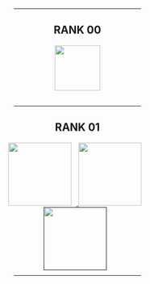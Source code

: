 <div align="center">
    <!-- Rank 00 -->
          <hr style="width: 50%; margin-top: 10px; margin-bottom: 10px;">
    <div style="padding-bottom: 20px;">
        <h2>RANK 00</h2>
        <a href="https://github.com/Pedronplay/42_rank_01/tree/40b09bd4e421acb89f988f401f2b132d2dfbc318/libft">
            <img src="https://github.com/byaliego/42-project-badges/blob/main/badges/libftm.png" width="90"/>
        </a>
    </div>

  <div style="padding-bottom: 20px;">
            <hr style="width: 50%; margin-top: 10px; margin-bottom: 10px;">
        <h2>RANK 01</h2>
        <a href="https://github.com/Pedronplay/42_rank_01/tree/ca72806314f93bb21c560996854ae989fffa1a5c/ft_printf">
            <img src="https://github.com/byaliego/42-project-badges/blob/main/badges/ft_printfe.png" width="125" style="margin-right: 10px;"/>
        </a>
        <a href="https://github.com/Pedronplay/42_rank_01/tree/ca72806314f93bb21c560996854ae989fffa1a5c/get_next_line">
            <img src="https://github.com/ayogun/42-project-badges/blob/3817eac1ff2d69bb5bdb29e646ea5b5bd521585c/badges/get_next_linem.png" width="125" style="margin-right: 10px;"/>
        </a>
        <div>
            <a href="">
                <img src="https://github.com/byaliego/42-project-badges/blob/main/badges/born2berootm.png" width="125" style="margin-right: 10px;"/>
            </a>
        </div>
                <hr style="width: 50%; margin-top: 10px; margin-bottom: 10px;">
    </div>
</div>


